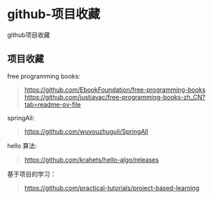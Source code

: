 # github-项目收藏
github项目收藏

## 项目收藏
free programming books:
> https://github.com/EbookFoundation/free-programming-books
> https://github.com/justjavac/free-programming-books-zh_CN?tab=readme-ov-file

springAll:
> https://github.com/wuyouzhuguli/SpringAll

hello 算法: 
> https://github.com/krahets/hello-algo/releases

基于项目的学习：
> https://github.com/practical-tutorials/project-based-learning
